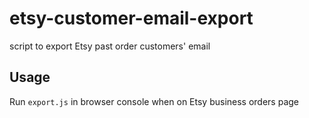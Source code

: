 # etsy-customer-email-export
script to export Etsy past order customers' email

## Usage
Run `export.js` in browser console when on Etsy business orders page

